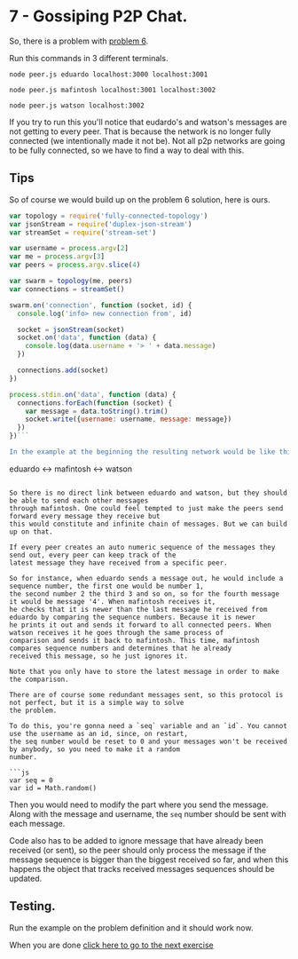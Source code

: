 # 7 - Gossiping P2P Chat.

So, there is a problem with [problem 6](06.html).

Run this commands in 3 different terminals.

```
node peer.js eduardo localhost:3000 localhost:3001
```

```
node peer.js mafintosh localhost:3001 localhost:3002
```

```
node peer.js watson localhost:3002
```

If you try to run this you'll notice that eudardo's and watson's messages are not getting to every peer.
That is because the network is no longer fully connected (we intentionally made it not be). Not all
p2p networks are going to be fully connected, so we have to find a way to deal with this.

## Tips

So of course we would build up on the problem 6 solution, here is ours.

```js
var topology = require('fully-connected-topology')
var jsonStream = require('duplex-json-stream')
var streamSet = require('stream-set')

var username = process.argv[2]
var me = process.argv[3]
var peers = process.argv.slice(4)

var swarm = topology(me, peers)
var connections = streamSet()

swarm.on('connection', function (socket, id) {
  console.log('info> new connection from', id)

  socket = jsonStream(socket)
  socket.on('data', function (data) {
    console.log(data.username + '> ' + data.message)
  })

  connections.add(socket)
})

process.stdin.on('data', function (data) {
  connections.forEach(function (socket) {
    var message = data.toString().trim()
    socket.write({username: username, message: message})
  })
})```

In the example at the beginning the resulting network would be like this
```
eduardo <-> mafintosh <-> watson
```

So there is no direct link between eduardo and watson, but they should be able to send each other messages
through mafintosh. One could feel tempted to just make the peers send forward every message they receive but
this would constitute and infinite chain of messages. But we can build up on that.

If every peer creates an auto numeric sequence of the messages they send out, every peer can keep track of the
latest message they have received from a specific peer.

So for instance, when eduardo sends a message out, he would include a sequence number, the first one would be number 1,
the second number 2 the third 3 and so on, so for the fourth message it would be message '4'. When mafintosh receives it,
he checks that it is newer than the last message he received from eduardo by comparing the sequence numbers. Because it is newer
he prints it out and sends it forward to all connected peers. When watson receives it he goes through the same process of
comparison and sends it back to mafintosh. This time, mafintosh compares sequence numbers and determines that he already
received this message, so he just ignores it.

Note that you only have to store the latest message in order to make the comparison.

There are of course some redundant messages sent, so this protocol is not perfect, but it is a simple way to solve
the problem.

To do this, you're gonna need a `seq` variable and an `id`. You cannot use the username as an id, since, on restart,
the seq number would be reset to 0 and your messages won't be received by anybody, so you need to make it a random
number.

```js
var seq = 0
var id = Math.random()
```

Then you would need to modify the part where you send the message. Along with the message and username, the
`seq` number should be sent with each message.

Code also has to be added to ignore message that have already been received (or sent), so the peer should only
process the message if the message sequence is bigger than the biggest received so far, and when this happens
the object that tracks received messages sequences should be updated.

## Testing.

Run the example on the problem definition and it should work now.

When you are done [click here to go to the next exercise](08.md)
